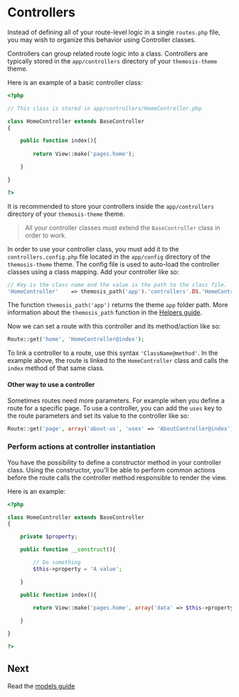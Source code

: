Controllers
===========

Instead of defining all of your route-level logic in a single `routes.php` file, you may wish to organize this behavior using Controller classes.

Controllers can group related route logic into a class. Controllers are typically stored in the `app/controllers` directory of your `themosis-theme` theme.

Here is an example of a basic controller class:

```php
<?php

// This class is stored in app/controllers/HomeController.php

class HomeController extends BaseController
{

	public function index(){
	
		return View::make('pages.home');

	}

}

?>
```

It is recommended to store your controllers inside the `app/controllers` directory of your `themosis-theme` theme.

> All your controller classes must extend the `BaseController` class in order to work.

In order to use your controller class, you must add it to the `controllers.config.php` file located in the `app/config` directory of the `themosis-theme` theme. The config file is used to auto-load the controller classes using a class mapping. Add your controller like so:

```php
// Key is the class name and the value is the path to the class file.
'HomeController'	=> themosis_path('app').'controllers'.DS.'HomeController.php'
```

The function `themosis_path('app')` returns the theme `app` folder path. More information about the `themosis_path` function in the [Helpers guide](https://github.com/themosis/documentation/blob/master/helpers.md).

Now we can set a route with this controller and its method/action like so:

```php
Route::get('home', 'HomeController@index');
```

To link a controller to a route, use this syntax `'ClassName@method'`. In the example above, the route is linked to the `HomeController` class and calls the `index` method of that same class.

#### Other way to use a controller

Sometimes routes need more parameters. For example when you define a route for a specific page. To use a controller, you can add the `uses` key to the route parameters and set its value to the controller like so:

```php
Route::get('page', array('about-us', 'uses' => 'AboutController@index'));
```

### Perform actions at controller instantiation

You have the possibility to define a constructor method in your controller class. Using the constructor, you'll be able to perform common actions before the route calls the controller method responsible to render the view.

Here is an example:
```php
<?php

class HomeController extends BaseController
{

	private $property;

	public function __construct(){

		// Do something
		$this->property = 'A value';

	}

	public function index(){
	
		return View::make('pages.home', array('data' => $this->property));

	}

}

?>
```

Next
----
Read the [models guide](http://framework.themosis.com/docs/models/)